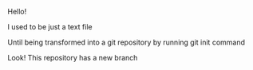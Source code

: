 Hello!

I used to be just a text file 

Until being transformed into a git repository by running git init command

Look! This repository has a new branch 
